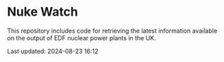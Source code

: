# Nuke Watch

This repository includes code for retrieving the latest information available on the output of EDF nuclear power plants in the UK.

Last updated: 2024-08-23 16:12